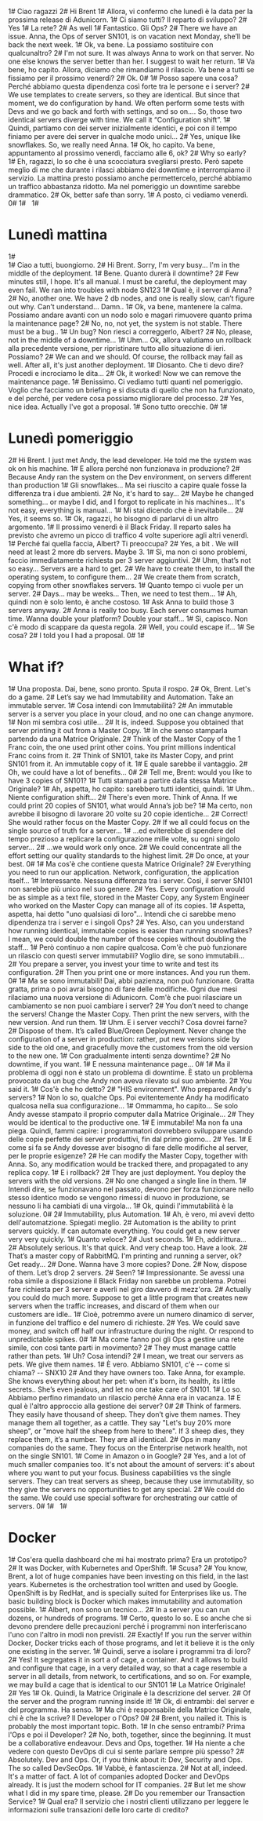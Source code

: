 1# Ciao ragazzi
2# Hi Brent
1# Allora, vi confermo che lunedì è la data per la prossima release di Adunicorn.
1# Ci siamo tutti? Il reparto di sviluppo?
2# Yes
1# La rete?
2# As well
1# Fantastico. Gli Ops?
2# There we have an issue. Anna, the Ops of server SN101, is on vacation next Monday, she’ll be back the next week.
1# Ok, va bene. La possiamo sostituire con qualcunaltro?
2# I'm not sure. It was always Anna to work on that server. No one else knows the server better than her. I suggest to wait her return.
1# Va bene, ho capito. Allora, diciamo che rimandiamo il rilascio. Va bene a tutti se fissiamo per il prossimo venerdì?
2# Ok.
0# 
1# Posso sapere una cosa? Perché abbiamo questa dipendenza così forte tra le persone e i server?
2# We use templates to create servers, so they are identical. But since that moment, we do configuration by hand. We often perform some tests with Devs and we go back and forth with settings, and so on…. So, those two identical servers diverge with time. We call it “Configuration shift”. 
1# Quindi, partiamo con dei server inizialmente identici, e poi con il tempo finiamo per avere dei server in qualche modo unici...
2# Yes, unique like snowflakes. So, we really need Anna.
1# Ok, ho capito. Va bene, appuntamento al prossimo venerdì, facciamo alle 6, ok?
2# Why so early?
1# Eh, ragazzi, lo so che è una scocciatura svegliarsi presto. Però sapete meglio di me che durante i rilasci abbiamo dei downtime e interrompiamo il servizio. La mattina presto possiamo anche permettercelo, perché abbiamo un traffico abbastanza ridotto. Ma nel pomeriggio un downtime sarebbe drammatico.
2# Ok, better safe than sorry.
1# A posto, ci vediamo venerdì.
0# 
1# &nbsp;
1# <h1>Lunedì mattina</h1>
1#  
1# Ciao a tutti, buongiorno.
2# Hi Brent. Sorry, I'm very busy... I'm in the middle of the deployment.
1# Bene. Quanto durerà il downtime?
2# Few minutes still, I hope. It's all manual. I must be careful, the deployment may even fail. We ran into troubles with node SN123
1# Qual è, il server di Anna?
2# No, another one. We have 2 db nodes, and one is really slow, can’t figure out why. Can’t understand...  Damn..
1# Ok, va bene, mantenere la calma. Possiamo andare avanti con un nodo solo e magari rimuovere quanto prima la maintenance page?
2# No, no, not yet, the system is not stable. There must be a bug..
1# Un bug? Non riesci a correggerlo, Albert?
2# No, please, not in the middle of a downtime...
1# Uhm… Ok, allora valutiamo un rollback alla precedente versione, per ripristinare tutto allo situazione di ieri. Possiamo?
2# We can and we should. Of course, the rollback may fail as well. After all, it's just another deployment.
1# Diosanto. Che ti devo dire? Procedi e incrociamo le dita...
2# Ok, it worked! Now we can remove the maintenance page.
1# Benissimo. Ci vediamo tutti quanti nel pomeriggio. Voglio che facciamo un briefing e si discuta di quello che non ha funzionato, e del perché, per vedere cosa possiamo migliorare del processo.
2# Yes, nice idea. Actually I've got a proposal.
1# Sono tutto orecchie.
0# 
1# <h1>Lunedì pomeriggio</h1>
2# Hi Brent. I just met Andy, the lead developer. He told me the system was ok on his machine.
1# E allora perché non funzionava in produzione?
2# Because Andy ran the system on the Dev environment, on servers different than production
1# Gli snowflakes... Ma sei riuscito a capire quale fosse la differenza tra i due ambienti.
2# No, it's hard to say…
2# Maybe he changed something… or maybe I did, and I forgot to replicate in his machines... It's not easy, everything is manual...
1# Mi stai dicendo che è inevitabile...
2# Yes, it seems so.
1# Ok, ragazzi, ho bisogno di parlarvi di un altro argomento.
1# Il prossimo venerdì è il Black Friday. Il reparto sales ha previsto che avremo un picco di traffico 4 volte superiore agli altri venerdì.
1# Perché fai quella faccia, Albert? Ti preoccupa?
2# Yes, a bit . We will need at least 2 more db servers. Maybe 3.
1# Sì, ma non ci sono problemi, faccio immediatamente richiesta per 3 server aggiuntivi.
2# Uhm, that’s not so easy… Servers are a hard to get.
2# We have to create them, to install the operating system, to configure them…
2# We create them from scratch, copying from other snowflakes servers.
1# Quanto tempo ci vuole per un server.
2# Days... may be weeks… Then, we need to test them...
1# Ah, quindi non è solo lento, è anche costoso.
1# Ask Anna to build those 3 servers anyway.
2# Anna is really too busy. Each server consumes human time. Wanna double your platform? Double your staff...
1# Sì, capisco. Non c'è modo di scappare da questa regola.
2# Well, you could escape if...
1# Se cosa?
2# I told you I had a proposal.
0# 
1# <h1>What if?</h1>
1# Una proposta. Dai, bene, sono pronto. Sputa il rospo.
2# Ok, Brent. Let's do a game.
2# Let’s say we had Immutability and Automation. Take an immutable server.
1# Cosa intendi con Immutabilità?
2# An immutable server is a server you place in your cloud, and no one can change anymore.
1# Non mi sembra così utile...
2# It is, indeed. Suppose you obtained that server printing it out from a Master Copy.
1# In che senso stamparla partendo da una Matrice Originale.
2# Think of the Master Copy of the 1 Franc coin, the one used print other coins. You print millions indentical Franc coins from it.
2# Think of SN101, take its Master Copy, and print SN101 from it. An immutable copy of it.
1# E quale sarebbe il vantaggio.
2# Oh, we could have a lot of benefits...
0# 
2# Tell me, Brent: would you like to have 3 copies of SN101?
1# Tutti stampati a partire dalla stessa Matrice Originale?
1# Ah, aspetta, ho capito: sarebbero tutti identici, quindi.
1# Uhm.. Niente configuration shift...
2# There's even more. Think of Anna. If we could print 20 copies of SN101, what would Anna’s job be?
1# Ma certo, non avrebbe il bisogno di lavorare 20 volte su 20 copie identiche...
2# Correct! She would rather focus on the Master Copy.
2# If we all could focus on the single source of truth for a server...
1# ...ed eviterebbe di spendere del tempo prezioso a replicare la configurazione mille volte, su ogni singolo server...
2# ...we would work only once.
2# We could concentrate all the effort setting our quality standards to the highest limit.
2# Do once, at your best.
0# 
1# Ma cos'è che contiene questa Matrice Originale?
2# Everything you need to run our application. Network, configuration, the application itself…
1# Interessante. Nessuna differenza tra i server. Così, il server SN101 non sarebbe più unico nel suo genere.
2# Yes. Every configuration would be as simple as a text file, stored in the Master Copy, any System Engineer who worked on the Master Copy can manage all of its copies.
1# Aspetta, aspetta, hai detto "uno qualsiasi di loro"... Intendi che ci sarebbe meno dipendenza tra i server e i singoli Ops?
2# Yes. Also, can you understand how running identical, immutable copies is easier than running snowflakes? I mean, we could double the number of those copies  without doubling the staff...
1# Però continuo a non capire qualcosa. Com'è che può funzionare un rilascio con questi server immutabili? Voglio dire, se sono immutabili...
2# You prepare a server, you invest your time to write and test its configuration. 
2# Then you print one or more instances. And you run them.
0# 
1# Ma se sono immutabili! Dai, abbi pazienza, non può funzionare. Gratta gratta, prima o poi avrai bisogno di fare delle modifiche. Ogni due mesi rilaciamo una nuova versione di Adunicorn. Com'è che puoi rilasciare un cambiamento se non puoi cambiare i server?
2# You don’t need to change the servers! Change the Master Copy. Then print the new servers, with the new version. And run them.
1# Uhm. E i server vecchi? Cosa dovrei farne?
2# Dispose of them. It’s called Blue/Green Deployment. Never change the configuration of a server in production: rather, put new versions side by side to the old one, and gracefully move the customers from the old version to the new one.
1# Con gradualmente intenti senza downtime?
2# No downtime, if you want.
1# E nessuna maintenance page...
0# 
1# Ma il problema di oggi non è stato un problema di downtime. È stato un problema provocato da un bug che Andy non aveva rilevato sul suo ambiente.
2# You said it.
1# Cos'è che ho detto?
2# "HIS environment". Who prepared Andy's servers?
1# Non lo so, qualche Ops. Poi evitentemente Andy ha modificato qualcosa nella sua configurazione...
1# Ommamma, ho capito... Se solo Andy avesse stampato il proprio computer dalla Matrice Originale...
2# They would be identical to the productive one.
1# E immutabile! Ma non fa una piega. Quindi, fammi capire: i programmatori dovrebbero sviluppare usando delle copie perfette dei server produttivi, fin dal primo giorno...
2# Yes.
1# E come si fa se Andy dovesse aver bisogno di fare delle modifiche al server, per le proprie esigenze?
2# He can modify the Master Copy, together with Anna. So, any modification would be tracked there, and propagated to any replica copy.
1# E i rollback?
2# They are just deployment. You deploy the servers with the old versions.
2# No one changed a single line in them.
1# Intendi dire, se funzionavano nel passato, devono per forza funzionare nello stesso identico modo se vengono rimessi di nuovo in produzione, se nessuno li ha cambiati di una virgola...
1# Ok, quindi l'immutabilità è la soluzione.
0# 
2# Immutability, plus Automation.
1# Ah, è vero, mi avevi detto dell'automatzione. Spiegati meglio.
2# Automation is the ability to print servers quickly. If can automate everything. You could get a new server  very very quickly.
1# Quanto veloce?
2# Just seconds.
1# Eh, addirittura...
2# Absolutely serious. It's that quick. And very cheap too. Have a look.
2# That’s a master copy of RabbitMQ. I'm printing and running a server, ok? Get ready...
2# Done. Wanna have 3 more copies? Done.
2# Now, dispose of them. Let’s drop 2 servers.
2# Seen?
1# Impressionante. Se avessi una roba simile a disposizione il Black Friday non sarebbe un problema. Potrei fare richiesta per 3 server e averli nel giro davvero di mezz'ora.
2# Actually you could do much more. Suppose to get a little program that creates new servers when the traffic increases, and discard of them when our customers are idle..
1# Cioè, potremmo avere un numero dinamico di server, in funzione del traffico e del numero di richieste.
2# Yes. We could save money, and switch off half our infrastructure during the night. Or respond to unpredictable spikes.
0# 
1# Ma come fanno poi gli Ops a gestire una rete simile, con così tante parti in movimento?
2# They must manage cattle rather than pets.
1# Uh? Cosa intendi?
2# I mean, we treat our servers as pets. We give them names. 
1# È vero. Abbiamo SN101, c'è -- come si chiama? -- SNX10
2# And they have owners too. Take Anna, for example. She knows everything about her pet: when it's born, its health, its little secrets.. She’s even jealous, and let no one take care of SN101.
1# Lo so. Abbiamo perfino rimandato un rilascio perché Anna era in vacanza.
1# E qual è l'altro approccio alla gestione dei server?
0# 
2# Think of farmers. They easily have thousand of sheep. They don’t give them names. They manage them all together, as a cattle. They say "Let's buy 20% more sheep", or "move half the sheep from here to there". If 3 sheep dies, they replace them, it’s a number. They are all identical.
2# Ops in many companies do the same. They focus on the Enterprise network health, not on the single SN101.
1# Come in Amazon o in Google?
2# Yes, and a lot of much smaller companies too. It's not about the amount of servers: it's about where you want to put your focus. Business capabilities vs the single servers. They can treat servers as sheep, because they use immutability, so they give the servers no opportunities to get any special.
2# We could do the same. We could use special software for orchestrating our cattle of servers.
0# 
1# &nbsp;
1# <h1>Docker</h2>
1# Cos'era quella dashboard che mi hai mostrato prima? Era un prototipo?
2# It was Docker, with Kubernetes and OperShift.
1# Scusa?
2# You know, Brent, a lot of huge companies have been investing on this field, in the last years. Kubernetes is the orchestration tool written and used by Google. OpenShift is by RedHat, and is specially suited for Enterprises like us. The basic building block is Docker which makes immutability and automation possible.
1# Albert, non sono un tecnico...
2# In a server you can run dozens, or hundreds of programs.
1# Certo, questo lo so. E so anche che si devono prendere delle precauzioni perché i programmi non interferiscano l'uno con l'altro in modi non previsti.
2# Exactly! If you run the server within Docker, Docker tricks each of those programs, and let it believe it is the only one existing in the server.
1# Quindi, serve a isolare i programmi tra di loro?
2# Yes! It segregates it in sort a of cage, a container. And it allows to build and configure that cage, in a very detailed way, so that a cage resemble a server in all details, from network, to certifications, and so on. For example, we may build a cage that is identical to our SN101
1# La Matrice Originale!
2# Yes
1# Ok. Quindi, la Matrice Originale è la descrizione del server.
2# Of the server and the program running inside it!
1# Ok, di entrambi: del server e del programma. Ha senso.
1# Ma chi è responsabile della Matrice Originale, chi è che la scrive? Il Developer o l'Ops?
0# 
2# Brent, you nailed it. This is probably the most important topic. Both.
1# In che senso entrambi? Prima l'Ops e poi il Developer?
2# No, both, together, since the beginning. It must be a collaborative endeavour. Devs and Ops, together.
1# Ha niente a che vedere con questo DevOps di cui si sente parlare sempre più spesso?
2# Absolutely. Dev and Ops. Or, if you think about it: Dev, Security and Ops. The so called DevSecOps.
1# Vabbè, è fantascienza.
2# Not at all, indeed. It's a matter of fact. A lot of companies adopted Docker and DevOps already. It is just the modern school for IT companies.
2# But let me show what I did in my spare time, please.
2# Do you remember our Transaction Service?
1# Qual era? Il servizio che i nostri clienti utilizzano per leggere le informazioni sulle transazioni delle loro carte di credito?
